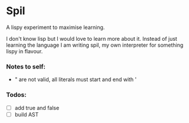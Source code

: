 
# Spil

A lispy experiment to maximise learning.

I don't know lisp but I would love to learn more about it. Instead of just learning the language I am writing spil, my own interpreter for something lispy in flavour.

### Notes to self:
 - " are not valid, all literals must start and end with '

### Todos: 
 - [ ] add true and false
 - [ ] build AST
